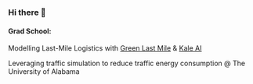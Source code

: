 ### Hi there 👋

#### Grad School:

Modelling Last-Mile Logistics with [Green Last Mile](http://greenlastmile.ai/) & [Kale AI](https://kale.ai/)

Leveraging traffic simulation to reduce traffic energy consumption @ The University of Alabama


<!--
**mschrader15/mschrader15** is a ✨ _special_ ✨ repository because its `README.md` (this file) appears on your GitHub profile.


- 🔭 I’m currently working on ...
- 🌱 I’m currently learning ...
- 👯 I’m looking to collaborate on ...
- 🤔 I’m looking for help with ...
- 💬 Ask me about ...
- 📫 How to reach me: ...
- 😄 Pronouns: ...
- ⚡ Fun fact: ...

-->
